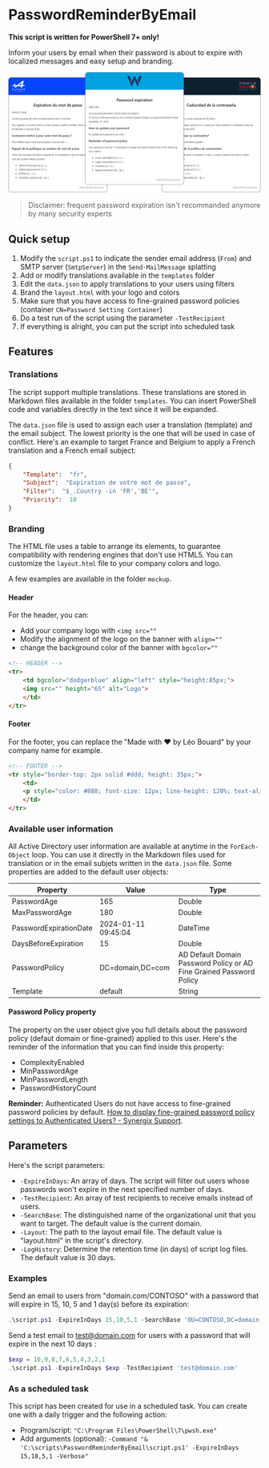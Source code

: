 ﻿# PasswordReminderByEmail

**This script is written for PowerShell 7+ only!**

Inform your users by email when their password is about to expire with localized messages and easy setup and branding.

![A few examples of what is possible](illustration.png)

> Disclaimer: frequent password expiration isn't recommanded anymore by many security experts

## Quick setup

1. Modify the `script.ps1` to indicate the sender email address (`From`) and SMTP server (`SmtpServer`) in the `Send-MailMessage` splatting
2. Add or modify translations available in the `templates` folder
3. Edit the `data.json` to apply translations to your users using filters
4. Brand the `layout.html` with your logo and colors
5. Make sure that you have access to fine-grained password policies (container `CN=Password Setting Container`)
6. Do a test run of the script using the parameter `-TestRecipient`
7. If everything is alright, you can put the script into scheduled task

## Features

### Translations

The script support multiple translations. These translations are stored in Markdown files available in the folder `templates`. You can insert PowerShell code and variables directly in the text since it will be expanded.

The `data.json` file is used to assign each user a translation (template) and the email subject. The lowest priority is the one that will be used in case of conflict. Here's an example to target France and Belgium to apply a French translation and a French email subject:

```json
{
    "Template":  "fr",
    "Subject":  "Expiration de votre mot de passe",
    "Filter":  "$_.Country -in 'FR','BE'",
    "Priority":  10
}
```

### Branding

The HTML file uses a table to arrange its elements, to guarantee compatibility with rendering engines that don't use HTML5. You can customize the `layout.html` file to your company colors and logo.

A few examples are available in the folder `mockup`.

#### Header

For the header, you can:

- Add your company logo with `<img src=""`
- Modify the alignment of the logo on the banner with `align=""`
- change the background color of the banner with `bgcolor=""`

```html
<!-- HEADER -->
<tr>
    <td bgcolor="dodgerblue" align="left" style="height:85px;">
    <img src="" height="65" alt="Logo">
    </td>
</tr>
```

#### Footer

For the footer, you can replace the "Made with ♥ by Léo Bouard" by your company name for example.

```html
<!-- FOOTER -->
<tr style="border-top: 2px solid #ddd; height: 35px;">
    <td>
    <p style="color: #888; font-size: 12px; line-height: 120%; text-align: right;">Made with ♥ by Léo Bouard</p>
    </td>
</tr>
```

### Available user information

All Active Directory user information are available at anytime in the `ForEach-Object` loop. You can use it directly in the Markdown files used for translation or in the email subjets written in the `data.json` file. Some properties are added to the default user objects:

Property | Value | Type
-------- | ----- | ----
PasswordAge | 165 | Double
MaxPasswordAge | 180 | Double
PasswordExpirationDate | 2024-01-11 09:45:04 | DateTime
DaysBeforeExpiration | 15 | Double
PasswordPolicy | DC=domain,DC=com | AD Default Domain Password Policy or AD Fine Grained Password Policy
Template | default | String

#### Password Policy property

The property on the user object give you full details about the password policy (defaut domain or fine-grained) applied to this user. Here's the reminder of the information that you can find inside this property:

- ComplexityEnabled
- MinPasswordAge
- MinPasswordLength
- PasswordHistoryCount

**Reminder:** Authenticated Users do not have access to fine-grained password policies by default. [How to display fine-grained password policy settings to Authenticated Users? - Synergix Support](https://synergixdesk.zendesk.com/hc/en-us/articles/202927708-How-to-display-fine-grained-password-policy-settings-to-Authenticated-Users-).

## Parameters

Here's the script parameters:

- `-ExpireInDays`: An array of days. The script will filter out users whose passwords won't expire in the next specified number of days.
- `-TestRecipient`: An array of test recipients to receive emails instead of users.
- `-SearchBase`: The distinguished name of the organizational unit that you want to target. The default value is the current domain.
- `-Layout`: The path to the layout email file. The default value is "layout.html" in the script's directory.
- `-LogHistory`: Determine the retention time (in days) of script log files. The default value is 30 days.

### Examples

Send an email to users from "domain.com/CONTOSO" with a password that will expire in 15, 10, 5 and 1 day(s) before its expiration:

```powershell
.\script.ps1 -ExpireInDays 15,10,5,1 -SearchBase 'OU=CONTOSO,DC=domain,DC=com' -Verbose
```

Send a test email to <test@domain.com> for users with a password that will expire in the next 10 days :

```powershell
$exp = 10,9,8,7,6,5,4,3,2,1
.\script.ps1 -ExpireInDays $exp -TestRecipient 'test@domain.com'
```

### As a scheduled task

This script has been created for use in a scheduled task. You can create one with a daily trigger and the following action:

- Program/script: `"C:\Program Files\PowerShell\7\pwsh.exe"`
- Add arguments (optional): `-Command "& 'C:\scripts\PasswordReminderByEmail\script.ps1' -ExpireInDays 15,10,5,1 -Verbose"`
